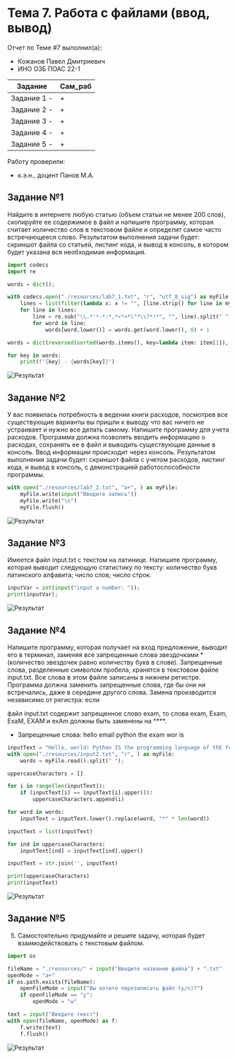 # Тема 7. Работа с файлами (ввод, вывод) 
Отчет по Теме #7 выполнил(а):
- Кожанов Павел Дмитриевич
- ИНО ОЗБ ПОАС 22-1

| Задание       | Сам_раб |
| ------------- | ------- |
| Задание 1  -  | +       |
| Задание 2  -  | +       |
| Задание 3  -  | +       |
| Задание 4  -  | +       |
| Задание 5  -  | +       |


Работу проверили:
- к.э.н., доцент Панов М.А.

## Задание №1
Найдите в интернете любую статью (объем статьи не менее 200 слов), скопируйте ее содержимое в файл и напишите программу, которая считает количество слов в текстовом файле и определит самое часто встречающееся слово. Результатом выполнения задачи будет: скриншот файла со статьей, листинг кода, и вывод в консоль, в котором будет указана вся необходимая информация.
```python
import codecs
import re

words = dict();

with codecs.open("./resources/lab7_1.txt", "r", "utf_8_sig") as myFile:
    lines = list(filter(lambda x: x != "", [line.strip() for line in myFile.readlines()]))
    for line in lines:
        line = re.sub("\\.*'*-*:*,*«*»*\"*\\?*!*", "", line).split(" ")
        for word in line:
            words[word.lower()] = words.get(word.lower(), 0) + 1

words = dict(reversed(sorted(words.items(), key=lambda item: item[1]), ))

for key in words:
    print(f"{key} - {words[key]}")

```
![Результат](https://github.com/PavelWhiteTiger/USUE/blob/lab7/pic/t1.png)

## Задание №2
У вас появилась потребность в ведении книги расходов, посмотрев все существующие варианты вы пришли к выводу что вас ничего не устраивает и нужно все делать самому. Напишите программу для учета расходов. Программа должна позволять вводить информацию о расходах, сохранять ее в файл и выводить существующие данные в консоль. Ввод информации происходит через консоль. Результатом выполнения задачи будет: скриншот файла с учетом расходов, листинг кода, и вывод в консоль, с демонстрацией работоспособности программы.
```python
with open("./resources/lab7_2.txt", "a+", ) as myFile:
    myFile.write(input("Введите запись"))
    myFile.write("\n")
    myFile.flush()

```
![Результат](https://github.com/PavelWhiteTiger/USUE/blob/lab7/pic/t2.png)

## Задание №3
Имеется файл input.txt с текстом на латинице. Напишите программу, которая выводит следующую статистику по тексту: количество букв латинского алфавита; число слов; число строк.
```python
inputVar = int(input("input a number: "));
print(inputVar);
```
![Результат](https://github.com/PavelWhiteTiger/USUE/blob/lab7/pic/t3.png)

## Задание №4
Напишите программу, которая получает на вход предложение, выводит его в терминал, заменяя все запрещенные слова звездочками * (количество звездочек равно количеству букв в слове). Запрещенные слова, разделенные символом пробела, хранятся в текстовом файле input.txt. Все слова в этом файле записаны в нижнем регистре. Программа должна заменить запрещенные слова, где бы они ни встречались, даже в середине другого слова. Замена производится независимо от регистра: если
 
файл input.txt содержит запрещенное слово exam, то слова exam, Exam, ExaM, EXAM и exAm должны быть заменены на ****.
-	Запрещенные слова:
hello email python the exam wor is

```python
inputText = "Hello, world! Python IS the programming language of thE future. My EMAIL is.... PYTHON is awesome!!!!"
with open("./resources/input2.txt", "r", ) as myFile:
    words = myFile.read().split(" ");

uppercaseCharacters = []

for i in range(len(inputText)):
    if (inputText[i] == inputText[i].upper()):
        uppercaseCharacters.append(i)

for word in words:
    inputText = inputText.lower().replace(word, "*" * len(word))

inputText = list(inputText)

for ind in uppercaseCharacters:
    inputText[ind] = inputText[ind].upper()

inputText = str.join('', inputText)

print(uppercaseCharacters)
print(inputText)

```
![Результат](https://github.com/PavelWhiteTiger/USUE/blob/lab7/pic/t4.png)

## Задание №5
5)	Самостоятельно придумайте и решите задачу, которая будет взаимодействовать с текстовым файлом.
```python
import os

fileName = "./resources/" + input("Введите название файла") + ".txt"
openMode = "a+"
if os.path.exists(fileName):
    openFileMode = input("Вы хотите перезаписать файл (y/n)?")
    if openFileMode == "y":
        openMode = "w"

text = input("Введите текст")
with open(fileName, openMode) as f:
    f.write(text)
    f.flush()

```
![Результат](https://github.com/PavelWhiteTiger/USUE/blob/lab7/pic/t5.png)


